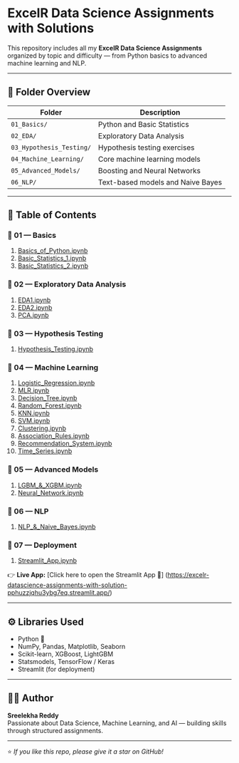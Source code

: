 #  ExcelR Data Science Assignments with Solutions

This repository includes all my **ExcelR Data Science Assignments** organized by topic and difficulty — from Python basics to advanced machine learning and NLP.

---

## 📁 Folder Overview

| Folder | Description |
|--------|--------------|
| `01_Basics/` | Python and Basic Statistics |
| `02_EDA/` | Exploratory Data Analysis |
| `03_Hypothesis_Testing/` | Hypothesis testing exercises |
| `04_Machine_Learning/` | Core machine learning models |
| `05_Advanced_Models/` | Boosting and Neural Networks |
| `06_NLP/` | Text-based models and Naive Bayes |

---

## 📘 Table of Contents

### 🔹 01 — Basics
1. [Basics_of_Python.ipynb](01_Basics/01_Basics_of_Python.ipynb)
2. [Basic_Statistics_1.ipynb](01_Basics/02_Basic_Statistics_1.ipynb)
3. [Basic_Statistics_2.ipynb](01_Basics/03_Basic_Statistics_2.ipynb)

### 🔹 02 — Exploratory Data Analysis
1. [EDA1.ipynb](02_EDA/01_EDA1.ipynb)
2. [EDA2.ipynb](02_EDA/02_EDA2.ipynb)
3. [PCA.ipynb](02_EDA/03_PCA.ipynb)

### 🔹 03 — Hypothesis Testing
1. [Hypothesis_Testing.ipynb](03_Hypothesis_Testing/01_Hypothesis_Testing.ipynb)

### 🔹 04 — Machine Learning
1. [Logistic_Regression.ipynb](04_Machine_Learning/01_Logistic_Regression.ipynb)
2. [MLR.ipynb](04_Machine_Learning/02_MLR.ipynb)
3. [Decision_Tree.ipynb](04_Machine_Learning/03_Decision_Tree.ipynb)
4. [Random_Forest.ipynb](04_Machine_Learning/04_Random_Forest.ipynb)
5. [KNN.ipynb](04_Machine_Learning/05_KNN.ipynb)
6. [SVM.ipynb](04_Machine_Learning/06_SVM.ipynb)
7. [Clustering.ipynb](04_Machine_Learning/07_Clustering.ipynb)
8. [Association_Rules.ipynb](04_Machine_Learning/08_Association_Rules.ipynb)
9. [Recommendation_System.ipynb](04_Machine_Learning/09_Recommendation_System.ipynb)
10. [Time_Series.ipynb](04_Machine_Learning/10_Time_Series.ipynb)

### 🔹 05 — Advanced Models
1. [LGBM_&_XGBM.ipynb](05_Advanced_Models/01_LGBM_&_XGBM.ipynb)
2. [Neural_Network.ipynb](05_Advanced_Models/02_Neural_Network.ipynb)

### 🔹 06 — NLP
1. [NLP_&_Naive_Bayes.ipynb](06_NLP/01_NLP_&_Naive_Bayes.ipynb)

### 🔹 07 — Deployment
1. [Streamlit_App.ipynb](07_Deployment/Streamlit_App.ipynb)

👉 **Live App:** [Click here to open the Streamlit App 🚀] (https://excelr-datascience-assignments-with-solution-pphuzzjqhu3ybg7eq.streamlit.app/)



---

## ⚙️ Libraries Used
- Python 🐍  
- NumPy, Pandas, Matplotlib, Seaborn  
- Scikit-learn, XGBoost, LightGBM  
- Statsmodels, TensorFlow / Keras  
- Streamlit (for deployment)

---

## 👩‍💻 Author
**Sreelekha Reddy**  
Passionate about Data Science, Machine Learning, and AI — building skills through structured assignments.

---
⭐ *If you like this repo, please give it a star on GitHub!*

